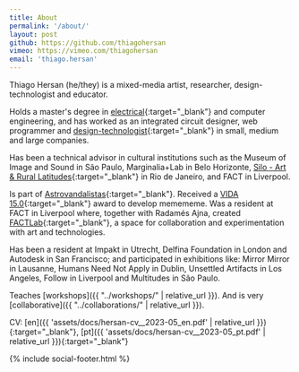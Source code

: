 ```yaml
---
title: About
permalink: '/about/'
layout: post
github: https://github.com/thiagohersan
vimeo: https://vimeo.com/thiagohersan
email: 'thiago.hersan'
---
```

Thiago Hersan (he/they) is a mixed-media artist, researcher, design-technologist and educator.

Holds a master's degree in [electrical](https://tinyurl.com/logic-bricks){:target="_blank"} and computer engineering, and has worked as an integrated circuit designer, web programmer and [design-technologist](https://beatbots.net){:target="_blank"} in small, medium and large companies.

Has been a technical advisor in cultural institutions such as the Museum of Image and Sound in São Paulo, Marginalia+Lab in Belo Horizonte, [Silo - Art & Rural Latitudes](https://silo.org.br){:target="_blank"} in Rio de Janeiro, and FACT in Liverpool.

Is part of [Astrovandalistas](https://astrovandalistas.cc){:target="_blank"}. Received a [VIDA 15.0](https://vida.fundaciontelefonica.com/proyectos/vida-15/){:target="_blank"} award to develop memememe. Was a resident at FACT in Liverpool where, together with Radamés Ajna, created [FACTLab](https://fact.alab.space){:target="_blank"}, a space for collaboration and experimentation with art and technologies.

Has been a resident at Impakt in Utrecht, Delfina Foundation in London and Autodesk in San Francisco; and participated in exhibitions like: Mirror Mirror in Lausanne, Humans Need Not Apply in Dublin, Unsettled Artifacts in Los Angeles, Follow in Liverpool and Multitudes in São Paulo.

Teaches [workshops]({{ "../workshops/" | relative_url }}). And is very [collaborative]({{ "../collaborations/" | relative_url }}).

CV: [en]({{ 'assets/docs/hersan-cv__2023-05_en.pdf' | relative_url }}){:target="_blank"},
    [pt]({{ 'assets/docs/hersan-cv__2023-05_pt.pdf' | relative_url }}){:target="_blank"}

<!-- {% include vimeo.html id="66541476" %} -->
{% include social-footer.html %}
